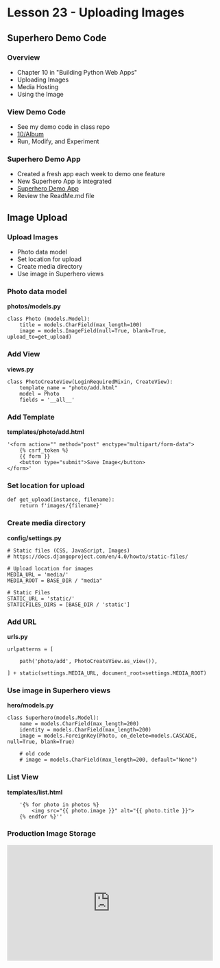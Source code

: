 # Lesson 23 - Uploading Images


## Superhero Demo Code

### Overview
* Chapter 10 in "Building Python Web Apps"
* Uploading Images
* Media Hosting
* Using the Image


### View Demo Code
* See my demo code in class repo
* [10/Album](https://github.com/Mark-Seaman/PythonWebApps/tree/main/10/Album)
* Run, Modify, and Experiment


### Superhero Demo App
* Created a fresh app each week to demo one feature
* New Superhero App is integrated
* [Superhero Demo App](https://github.com/Mark-Seaman/PythonWebApps/tree/main/Superhero)
* Review the ReadMe.md file



## Image Upload

### Upload Images
* Photo data model
* Set location for upload
* Create media directory
* Use image in Superhero views


### Photo data model

**photos/models.py**

    class Photo (models.Model):
        title = models.CharField(max_length=100)
        image = models.ImageField(null=True, blank=True, upload_to=get_upload)


### Add View

**views.py**

    class PhotoCreateView(LoginRequiredMixin, CreateView):
        template_name = "photo/add.html"
        model = Photo
        fields = '__all__'


### Add Template

**templates/photo/add.html**

    '<form action="" method="post" enctype="multipart/form-data">
        {% csrf_token %}
        {{ form }}
        <button type="submit">Save Image</button>
    </form>'


### Set location for upload

    def get_upload(instance, filename):
        return f'images/{filename}'


### Create media directory

**config/settings.py**

    # Static files (CSS, JavaScript, Images)
    # https://docs.djangoproject.com/en/4.0/howto/static-files/

    # Upload location for images
    MEDIA_URL = 'media/'
    MEDIA_ROOT = BASE_DIR / "media"

    # Static Files
    STATIC_URL = 'static/'
    STATICFILES_DIRS = [BASE_DIR / 'static']


### Add URL

**urls.py**

    urlpatterns = [

        path('photo/add', PhotoCreateView.as_view()),

    ] + static(settings.MEDIA_URL, document_root=settings.MEDIA_ROOT)


### Use image in Superhero views

**hero/models.py**

    class Superhero(models.Model):
        name = models.CharField(max_length=200)
        identity = models.CharField(max_length=200)
        image = models.ForeignKey(Photo, on_delete=models.CASCADE, null=True, blank=True)

        # old code 
        # image = models.CharField(max_length=200, default="None")


### List View

**templates/list.html**

        '{% for photo in photos %}
            <img src="{{ photo.image }}" alt="{{ photo.title }}">
        {% endfor %}''


### Production Image Storage

<iframe width="480" height="270" src="https://www.youtube.com/embed/AeCZvXZn5dg" 
title="75 - Django Static Files in Production on DigitalOcean Spaces - Python & Django 3.2 Tutorial Series" 
frameborder="0" 
allow="accelerometer; autoplay; clipboard-write; encrypted-media; gyroscope; picture-in-picture" 
allowfullscreen>
</iframe>

